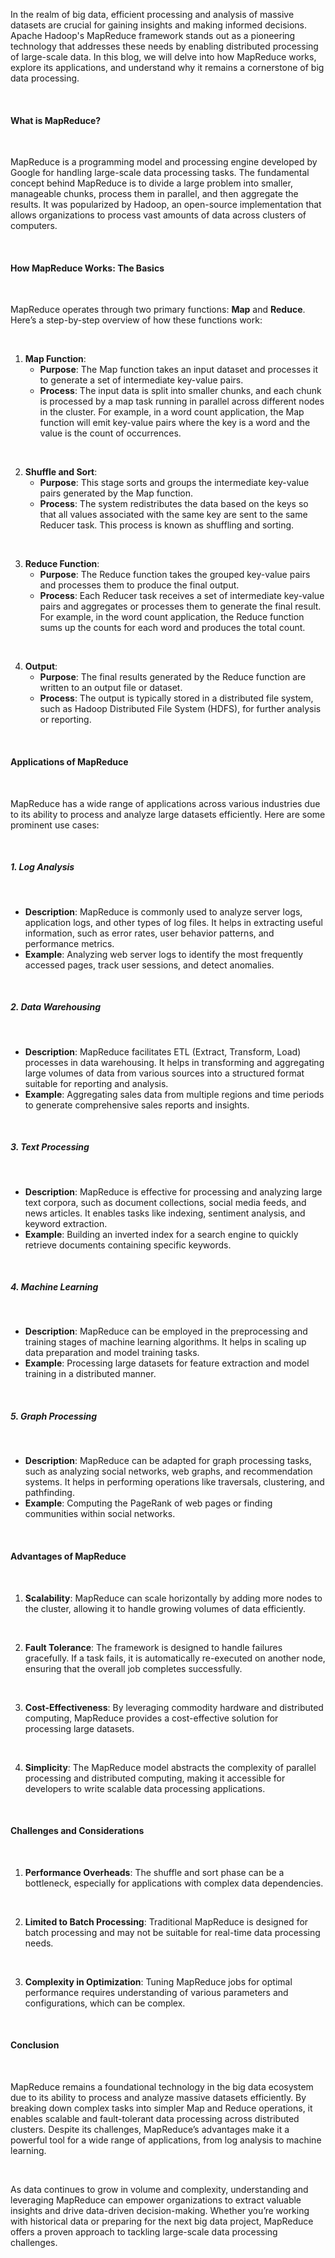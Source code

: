 In the realm of big data, efficient processing and analysis of massive datasets are crucial for gaining insights and making informed decisions. Apache Hadoop's MapReduce framework stands out as a pioneering technology that addresses these needs by enabling distributed processing of large-scale data. In this blog, we will delve into how MapReduce works, explore its applications, and understand why it remains a cornerstone of big data processing.

<br/>

#### What is MapReduce?

<br/>

MapReduce is a programming model and processing engine developed by Google for handling large-scale data processing tasks. The fundamental concept behind MapReduce is to divide a large problem into smaller, manageable chunks, process them in parallel, and then aggregate the results. It was popularized by Hadoop, an open-source implementation that allows organizations to process vast amounts of data across clusters of computers.

<br/>

#### How MapReduce Works: The Basics

<br/>

MapReduce operates through two primary functions: **Map** and **Reduce**. Here’s a step-by-step overview of how these functions work:

<br/>

1. **Map Function**:
   - **Purpose**: The Map function takes an input dataset and processes it to generate a set of intermediate key-value pairs.
   - **Process**: The input data is split into smaller chunks, and each chunk is processed by a map task running in parallel across different nodes in the cluster. For example, in a word count application, the Map function will emit key-value pairs where the key is a word and the value is the count of occurrences.

<br/>

2. **Shuffle and Sort**:
   - **Purpose**: This stage sorts and groups the intermediate key-value pairs generated by the Map function.
   - **Process**: The system redistributes the data based on the keys so that all values associated with the same key are sent to the same Reducer task. This process is known as shuffling and sorting.

<br/>

3. **Reduce Function**:
   - **Purpose**: The Reduce function takes the grouped key-value pairs and processes them to produce the final output.
   - **Process**: Each Reducer task receives a set of intermediate key-value pairs and aggregates or processes them to generate the final result. For example, in the word count application, the Reduce function sums up the counts for each word and produces the total count.

<br/>

4. **Output**:
   - **Purpose**: The final results generated by the Reduce function are written to an output file or dataset.
   - **Process**: The output is typically stored in a distributed file system, such as Hadoop Distributed File System (HDFS), for further analysis or reporting.

<br/>

#### Applications of MapReduce

<br/>

MapReduce has a wide range of applications across various industries due to its ability to process and analyze large datasets efficiently. Here are some prominent use cases:

<br/>

##### 1. Log Analysis

<br/>

- **Description**: MapReduce is commonly used to analyze server logs, application logs, and other types of log files. It helps in extracting useful information, such as error rates, user behavior patterns, and performance metrics.
- **Example**: Analyzing web server logs to identify the most frequently accessed pages, track user sessions, and detect anomalies.

<br/>

##### 2. Data Warehousing

<br/>

- **Description**: MapReduce facilitates ETL (Extract, Transform, Load) processes in data warehousing. It helps in transforming and aggregating large volumes of data from various sources into a structured format suitable for reporting and analysis.
- **Example**: Aggregating sales data from multiple regions and time periods to generate comprehensive sales reports and insights.

<br/>

##### 3. Text Processing

<br/>

- **Description**: MapReduce is effective for processing and analyzing large text corpora, such as document collections, social media feeds, and news articles. It enables tasks like indexing, sentiment analysis, and keyword extraction.
- **Example**: Building an inverted index for a search engine to quickly retrieve documents containing specific keywords.

<br/>

##### 4. Machine Learning

<br/>

- **Description**: MapReduce can be employed in the preprocessing and training stages of machine learning algorithms. It helps in scaling up data preparation and model training tasks.
- **Example**: Processing large datasets for feature extraction and model training in a distributed manner.

<br/>

##### 5. Graph Processing

<br/>

- **Description**: MapReduce can be adapted for graph processing tasks, such as analyzing social networks, web graphs, and recommendation systems. It helps in performing operations like traversals, clustering, and pathfinding.
- **Example**: Computing the PageRank of web pages or finding communities within social networks.

<br/>

#### Advantages of MapReduce

<br/>

1. **Scalability**: MapReduce can scale horizontally by adding more nodes to the cluster, allowing it to handle growing volumes of data efficiently.

<br/>

2. **Fault Tolerance**: The framework is designed to handle failures gracefully. If a task fails, it is automatically re-executed on another node, ensuring that the overall job completes successfully.

<br/>

3. **Cost-Effectiveness**: By leveraging commodity hardware and distributed computing, MapReduce provides a cost-effective solution for processing large datasets.

<br/>

4. **Simplicity**: The MapReduce model abstracts the complexity of parallel processing and distributed computing, making it accessible for developers to write scalable data processing applications.

<br/>

#### Challenges and Considerations

<br/>

1. **Performance Overheads**: The shuffle and sort phase can be a bottleneck, especially for applications with complex data dependencies.

<br/>

2. **Limited to Batch Processing**: Traditional MapReduce is designed for batch processing and may not be suitable for real-time data processing needs.

<br/>

3. **Complexity in Optimization**: Tuning MapReduce jobs for optimal performance requires understanding of various parameters and configurations, which can be complex.

<br/>

#### Conclusion

<br/>

MapReduce remains a foundational technology in the big data ecosystem due to its ability to process and analyze massive datasets efficiently. By breaking down complex tasks into simpler Map and Reduce operations, it enables scalable and fault-tolerant data processing across distributed clusters. Despite its challenges, MapReduce’s advantages make it a powerful tool for a wide range of applications, from log analysis to machine learning.

<br/>

As data continues to grow in volume and complexity, understanding and leveraging MapReduce can empower organizations to extract valuable insights and drive data-driven decision-making. Whether you’re working with historical data or preparing for the next big data project, MapReduce offers a proven approach to tackling large-scale data processing challenges.